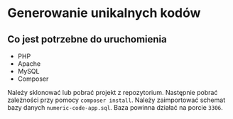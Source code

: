 # Generowanie unikalnych kodów 

## Co jest potrzebne do uruchomienia

- PHP
- Apache
- MySQL
- Composer

Należy sklonować lub pobrać projekt z repozytorium. Następnie pobrać zależności przy pomocy ```composer install```. 
Należy zaimportować schemat bazy danych ```numeric-code-app.sql```. Baza powinna działać na porcie ```3306```. 


